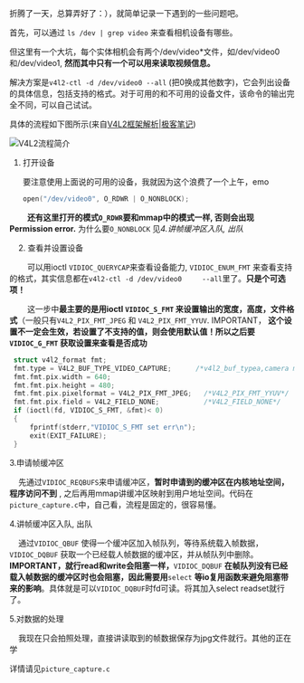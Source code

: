 折腾了一天，总算弄好了：），就简单记录一下遇到的一些问题吧。

首先，可以通过 `ls /dev | grep video` 来查看相机设备有哪些。

但这里有一个大坑，每个实体相机会有两个/dev/video*文件，如/dev/video0 和/dev/video1, **然而其中只有一个可以用来读取视频信息。**

解决方案是`v4l2-ctl -d /dev/video0 --all` (把0换成其他数字)，它会列出设备的具体信息，包括支持的格式。对于可用的和不可用的设备文件，该命令的输出完全不同，可以自己试试。



具体的流程如下图所示(来自[V4L2框架解析|极客笔记](https://deepinout.com/v4l2-tutorials/linux-v4l2-architecture.html))

![V4L2流程简介](https://static.deepinout.com/deepinout/v4l2/20200817214553-1.png)



1. 打开设备
   
   要注意使用上面说的可用的设备，我就因为这个浪费了一个上午，emo
   
   ```c
   open("/dev/video0", O_RDWR | O_NONBLOCK);
   ```

        **还有这里打开的模式`O_RDWR`要和mmap中的模式一样, 否则会出现Permission error.** 为什么要`O_NONBLOCK` 见*4.讲帧缓冲区入队, 出队*

    2. 查看并设置设备

        可以用ioctl `VIDIOC_QUERYCAP`来查看设备能力, `VIDIOC_ENUM_FMT` 来查看支持的格式，其实信息都在`v4l2-ctl -d /dev/video0     --all`里了。**只是个可选项！**

        这一步中**最主要的是用ioctl `VIDIOC_S_FMT` 来设置输出的宽度，高度，文件格式**（一般只有`V4L2_PIX_FMT_JPEG` 和 `V4L2_PIX_FMT_YYUV`. IMPORTANT， **这个设置不一定会生效，若设置了不支持的值，则会使用默认值！所以之后要`VIDIOC_G_FMT` 获取设置来查看是否成功**

```c
 struct v4l2_format fmt;
 fmt.type = V4L2_BUF_TYPE_VIDEO_CAPTURE;      /*v4l2_buf_typea,camera must use V4L2_BUF_TYPE_VIDEO_CAPTURE*/
 fmt.fmt.pix.width = 640;
 fmt.fmt.pix.height = 480;
 fmt.fmt.pix.pixelformat = V4L2_PIX_FMT_JPEG;	/*V4L2_PIX_FMT_YYUV*/
 fmt.fmt.pix.field = V4L2_FIELD_NONE;   		/*V4L2_FIELD_NONE*/
 if (ioctl(fd, VIDIOC_S_FMT, &fmt)< 0)
 {
     fprintf(stderr,"VIDIOC_S_FMT set err\n");
     exit(EXIT_FAILURE);
 }
```



3.申请帧缓冲区

    先通过`VIDIOC_REQBUFS`来申请缓冲区，**暂时申请到的缓冲区在内核地址空间，程序访问不到** , 之后再用mmap讲缓冲区映射到用户地址空间。代码在`picture_capture.c`中，自己看，流程是固定的，很容易懂。

4.讲帧缓冲区入队, 出队

    通过`VIDIOC_QBUF` 使得一个缓冲区加入帧队列，等待系统载入帧数据，`VIDIOC_DQBUF` 获取一个已经载人帧数据的缓冲区，并从帧队列中删除。**IMPORTANT，就行read和write会阻塞一样，**`VIDIOC_DQBUF` **在帧队列没有已经载入帧数据的缓冲区时也会阻塞，因此需要用**`select` **等io复用函数来避免阻塞带来的影响**。具体就是可以`VIDIOC_DQBUF`时fd可读。将其加入select readset就行了。

5.对数据的处理

    我现在只会拍照处理，直接讲读取到的帧数据保存为jpg文件就行。其他的正在学



详情请见`picture_capture.c`


